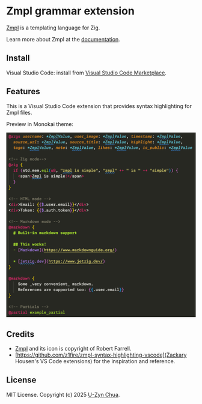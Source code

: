 # Zmpl grammar extension

[Zmpl](https://github.com/jetzig-framework/zmpl) is a templating language for Zig.

Learn more about Zmpl at the [documentation](https://www.jetzig.dev/documentation/sections/zmpl/introduction).

## Install

Visual Studio Code: install from [Visual Studio Code Marketplace](https://marketplace.visualstudio.com/items?itemName=uzyn.zmpl).

## Features

This is a Visual Studio Code extension that provides syntax highlighting for Zmpl files.

Preview in Monokai theme:

![Syntax highlighting in Monokai theme](https://raw.githubusercontent.com/uzyn/zmpl-grammar/refs/heads/main/public/preview.png)


## Credits

* [Zmpl](https://github.com/jetzig-framework/zmpl) and its icon is copyright of Robert Farrell.
* [https://github.com/z1fire/zmpl-syntax-highlighting-vscode](Zackary Housen's VS Code extensions) for the inspiration and reference.

## License

MIT License. Copyright (c) 2025 [U-Zyn Chua](https://uzyn.com).
